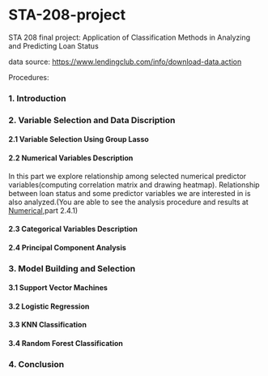 # STA-208-project
STA 208 final project: Application of Classification Methods in Analyzing and Predicting Loan Status

data source: https://www.lendingclub.com/info/download-data.action

Procedures:

### 1. Introduction

### 2. Variable Selection and Data Discription

#### 2.1 Variable Selection Using Group Lasso

#### 2.2 Numerical Variables Description
In this part we explore relationship among selected numerical predictor variables(computing correlation matrix and drawing heatmap). Relationship between loan status and some predictor variables we are interested in is also analyzed.(You are able to see the analysis procedure and results at [Numerical](https://resources.lendingclub.com/LCDataDictionary.xlsx),part 2.4.1)

#### 2.3 Categorical Variables Description

#### 2.4 Principal Component Analysis

### 3. Model Building and Selection

#### 3.1 Support Vector Machines

#### 3.2 Logistic Regression

#### 3.3 KNN Classification

#### 3.4 Random Forest Classification

### 4. Conclusion
